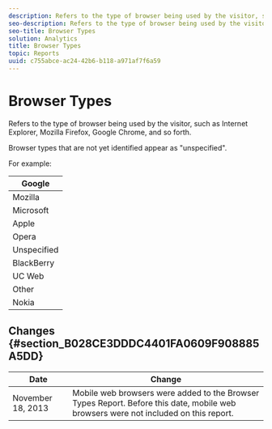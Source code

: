 ```yaml
---
description: Refers to the type of browser being used by the visitor, such as Internet Explorer, Mozilla Firefox, Google Chrome, and so forth.
seo-description: Refers to the type of browser being used by the visitor, such as Internet Explorer, Mozilla Firefox, Google Chrome, and so forth.
seo-title: Browser Types
solution: Analytics
title: Browser Types
topic: Reports
uuid: c755abce-ac24-42b6-b118-a971af7f6a59
---
```


# Browser Types

Refers to the type of browser being used by the visitor, such as Internet Explorer, Mozilla Firefox, Google Chrome, and so forth.

Browser types that are not yet identified appear as "unspecified".

For example: 

|  Google  |
|---|
|  Mozilla  |
|  Microsoft  |
|  Apple  |
|  Opera  |
|  Unspecified  |
|  BlackBerry  |
|  UC Web  |
|  Other  |
|  Nokia  |

## Changes {#section_B028CE3DDDC4401FA0609F908885A5DD}

|  Date  | Change  |
|---|---|
|  November 18, 2013  | Mobile web browsers were added to the Browser Types Report. Before this date, mobile web browsers were not included on this report.  |

